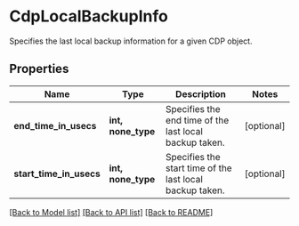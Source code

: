 # CdpLocalBackupInfo

Specifies the last local backup information for a given CDP object.

## Properties
Name | Type | Description | Notes
------------ | ------------- | ------------- | -------------
**end_time_in_usecs** | **int, none_type** | Specifies the end time of the last local backup taken. | [optional] 
**start_time_in_usecs** | **int, none_type** | Specifies the start time of the last local backup taken. | [optional] 

[[Back to Model list]](../README.md#documentation-for-models) [[Back to API list]](../README.md#documentation-for-api-endpoints) [[Back to README]](../README.md)


